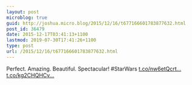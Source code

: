 ```yaml
---
layout: post
microblog: true
guid: http://joshua.micro.blog/2015/12/16/t677166601783877632.html
post_id: 36479
date: 2015-12-17T03:41:13+1100
lastmod: 2019-07-30T17:41:26+1100
type: post
url: /2015/12/16/t677166601783877632.html
---
```

Perfect. Amazing. Beautiful. Spectacular! #StarWars [t.co/nw6etQcrt...](https://t.co/nw6etQcrt6) [t.co/kg2CHQHCv...](https://t.co/kg2CHQHCvI)
